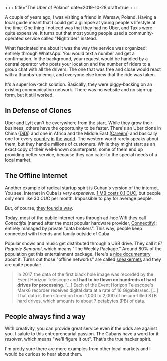 +++
title="The Uber of Poland"
date=2019-10-28
draft=true
+++

A couple of years ago, I was visiting a friend in Warsaw, Poland. Having a local
guide meant that I could get a glimpse at young people's lifestyle at the time.
One thing I noticed was that they had no Uber, and Taxis were quite expensive.
It turns out that most young people used a community-operated service called
"Nightrider" instead.

What fascinated me about it was the way the service was organized: entirely
through WhatsApp. You would text a number and get a confirmation. In the
background, your request would be handled by a central operator who posts your
location and the number of riders to a group chat with all the drivers. The one
that was free and close would react with a thumbs-up emoji, and everyone else knew that
the ride was taken.

It's a super low-tech solution. Basically, they were piggy-backing on an existing
communication network. There was no website and no sign-up form, but it still
worked.

## In Defense of Clones

Uber and Lyft can't be everywhere from the start. While they grow their
business, others have the opportunity to be faster. There's an Uber clone in
China ([DiDi](https://didichuxing.com])) and one in Africa and the Middle East
([Careem](https://www.careem.com/en-ae/)) and basically one for every
[country](https://gett.com/il/)
[in](https://www.cnbc.com/2019/04/11/uber-s-1-risk-factors-competitors-deleteuber-campaign-reputation.html)
[the](https://taxi.yandex.ru/) [world](https://www.gojek.com/). The western
world rarely speaks about them, but they handle millions of customers. While
they might start as an exact copy of their well-known counterparts, some of them
end up providing better service, because they can cater to the special needs of
a local market.

## The Offline Internet

Another example of radical startup spirit is Cuban's version of the internet.
You see, Internet in Cuba is _very expensive_. [1 MB costs 0.1
CUC](https://blog.fonoma.com/mobile-internet-cuba-f4e9a66c69d9), but people only
earn like 30 CUC per month. Impossible to pay for average people.

But, of course, [they found a
way](https://slate.com/technology/2019/10/cuba-connectify-connecifai-internet-etecsa.html).

Today, most of the public internet runs through ad-hoc Wifi they call
_Conectifai_ (named after the most popular hardware provider,
[Connectify](https://www.connectify.me/)); entirely managed by private "data
brokers". This way, people keep connected with friends and family outside of
Cuba.

Popular shows and music get distributed through a USB drive. They call it _El
Paquete Semanal_, which means "The Weekly Package." Around 80% of the population
get this entertainment package. Here's a [nice
documentary](https://www.youtube.com/watch?v=tpegk0V-hEw) about it.
Turns out those "offline networks" are called
[sneakernets](https://en.wikipedia.org/wiki/Sneakernet) and they are quite
popular:

> In 2017, the data of the first black hole image was recorded by the Event
> Horizon Telescope and **had to be flown on hundreds of hard drives for
> processing**. [...] Each of the Event Horizon Telescope's Mark6 recorder
> receives digital data at a rate of 16 Gigabits/sec. [...] That data is then
> stored on from 1,000 to 2,000 of helium-filled 8TB hard drives, which amounts
> to about 7 petabytes (PB) of data.

## People always find a way

With creativity, you can provide great service even if the odds are against you.
I salute to this entrepreneurial passion. The Cubans have a word for it:
_resolver_, which means "we'll figure it out". That's the true hacker spirit.

I'm pretty sure there are more examples from other local markets and I would be
curious to hear about them.
